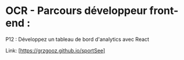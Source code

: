 # OCR - Parcours développeur front-end :

P12 : Développez un tableau de bord d'analytics avec React

Link: [https://grzgooz.github.io/sportSee]
